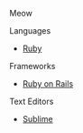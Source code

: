 Meow

Languages
* [Ruby](ruby) 

Frameworks
* [Ruby on Rails](rails)

Text Editors
* [Sublime](sublime)
